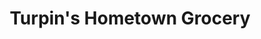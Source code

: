 ---
title: "Turpin's Hometown Grocery"
url: /shullsburg/turpins-hometown-grocery/
shop: Supermarkt
---